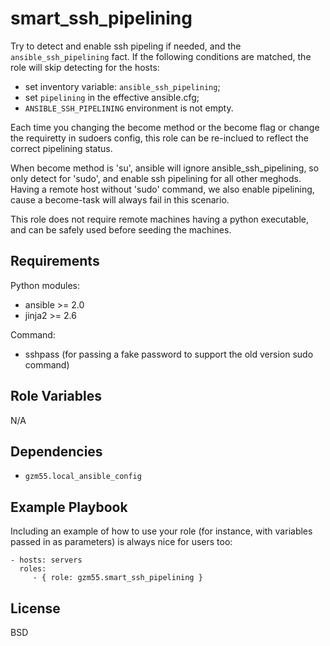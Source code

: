 smart_ssh_pipelining
=========

Try to detect and enable ssh pipeling if needed, and the `ansible_ssh_pipelining` fact.
If the following conditions are matched, the role will skip detecting for the hosts:
- set inventory variable: `ansible_ssh_pipelining`;
- set `pipelining` in the effective ansible.cfg;
- `ANSIBLE_SSH_PIPELINING` environment is not empty.

Each time you changing the become method or the become flag or change the requiretty in sudoers config,
this role can be re-inclued to reflect the correct pipelining status.

When become method is 'su', ansible will ignore ansible_ssh_pipelining, so only detect for 'sudo',
and enable ssh pipelining for all other meghods. Having a remote host without 'sudo' command,
we also enable pipelining, cause a become-task will always fail in this scenario.

This role does not require remote machines having a python executable,
and can be safely used before seeding the machines.

Requirements
------------

Python modules:
- ansible >= 2.0
- jinja2 >= 2.6

Command:
- sshpass (for passing a fake password to support the old version sudo command)

Role Variables
--------------

N/A

Dependencies
------------

- `gzm55.local_ansible_config`

Example Playbook
----------------

Including an example of how to use your role (for instance, with variables passed in as parameters) is always nice for users too:

    - hosts: servers
      roles:
         - { role: gzm55.smart_ssh_pipelining }

License
-------

BSD
